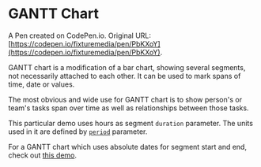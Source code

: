 # GANTT Chart

A Pen created on CodePen.io. Original URL: [https://codepen.io/fixturemedia/pen/PbKXoY](https://codepen.io/fixturemedia/pen/PbKXoY).

GANTT chart is a modification of a bar chart, showing several segments, not necessarily attached to each other. It can be used to mark spans of time, date or values.

The most obvious and wide use for GANTT chart is to show person's or team's tasks span over time as well as relationships between those tasks.

This particular demo uses hours as segment <code>duration</code> parameter. The units used in it are defined by <a href="http://docs.amcharts.com/3/javascriptcharts/AmGanttChart#period"><code>period</code></a> parameter.

For a GANTT chart which uses absolute dates for segment start and end, check out <a href="https://www.amcharts.com/demos/gantt-chart-dates/">this demo</a>.
